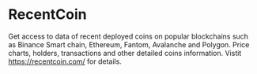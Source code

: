 # RecentCoin
Get access to data of recent deployed coins on popular blockchains such as Binance Smart chain, Ethereum, Fantom, Avalanche and Polygon. Price charts, holders, transactions and other detailed coins information. Vistit https://recentcoin.com/ for details.
